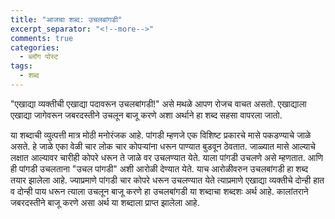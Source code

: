 ```yaml
---
title: "आजचा शब्द: उचलबांगडी"
excerpt_separator: "<!--more-->"
comments: true
categories:
  - ब्लॉग पोस्ट
tags:
  - शब्द
---
```


"एखाद्या व्यक्तीची एखाद्या पदावरून उचलबांगडी!" असे मथळे आपण रोजच वाचत असतो. एखाद्याला एखाद्या जागेवरून जबरदस्तीने उचलून बाजू करणे अशा अर्थाने हा शब्द सहसा वापरला जातो.

या शब्दाची व्युत्पत्ती मात्र मोठी मनोरंजक आहे. पांगडी म्हणजे एक विशिष्ट प्रकारचे मासे पकडण्याचे जाळे असते. हे जाळे एका वेळी चार लोक चार कोपऱ्यांना धरून पाण्यात बुडवून ठेवतात. जाळ्यात मासे आल्याचे लक्षात आल्यावर चारीही कोपरे धरून ते जाळे वर उचलण्यात येते. याला पांगडी उचलणे असे म्हणतात. आणि ही पांगडी उचलताना "उचल पांगडी" अशी आरोळी देण्यात येते. याच आरोळीवरुन उचलबांगडी हा शब्द तयार झालेला आहे. ज्याप्रमाणे पांगडी चार कोपरे धरून उचलण्यात येते त्याप्रमाणे एखाद्या व्यक्तीचे दोन्ही हात व दोन्ही पाय धरून त्याला उचलून बाजू करणे हा उचलबांगडी या शब्दाचा शब्दशः अर्थ आहे. कालांतराने जबरदस्तीने बाजू करणे असा अर्थ या शब्दाला प्राप्त झालेला आहे.
